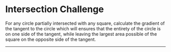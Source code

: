 # Intersection Challenge

For any circle partially intersected with any square, calculate the gradient of the tangent to the circle which will ensures that the entirety of the circle is on one side of the tangent, while leaving the largest area possible of the square on the opposite side of the tangent.

--------